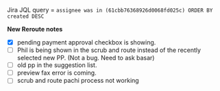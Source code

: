 Jira JQL query = `assignee was in (61cbb76368926d0068fd025c) ORDER BY created DESC`

**New Reroute notes**
- [x]  pending payment approval checkbox is showing. 
- [ ] Phil is being shown in the scrub and route instead of the recently selected new PP.  (Not a bug. Need to ask basar)
- [ ] old pp in the suggestion list.
- [ ] preview fax error is coming.
- [ ] scrub and route pachi process not working